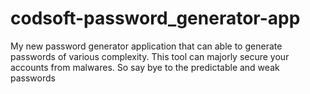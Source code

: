 # codsoft-password_generator-app
My new password generator application that can able to generate passwords of various complexity. This tool can majorly secure your accounts from malwares. So say bye to the predictable and weak passwords  
